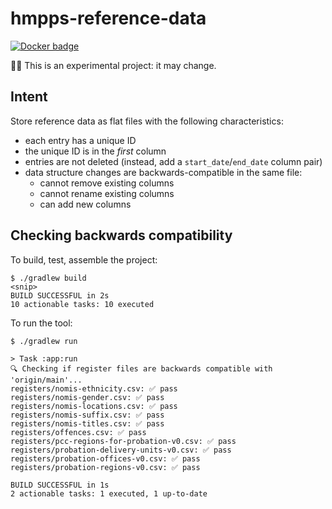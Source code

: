 # hmpps-reference-data

[![Docker badge](https://img.shields.io/badge/docker-image-2496ED?style=flat&logo=docker)](https://github.com/ministryofjustice/hmpps-reference-data/pkgs/container/hmpps-reference-data)

🧑‍🔬 This is an experimental project: it may change.

## Intent

Store reference data as flat files with the following characteristics:

- each entry has a unique ID
- the unique ID is in the _first_ column
- entries are not deleted (instead, add a `start_date`/`end_date` column pair)
- data structure changes are backwards-compatible in the same file:
    - cannot remove existing columns
    - cannot rename existing columns
    - can add new columns

## Checking backwards compatibility

To build, test, assemble the project:
```
$ ./gradlew build
<snip>
BUILD SUCCESSFUL in 2s
10 actionable tasks: 10 executed
```

To run the tool:
```
$ ./gradlew run

> Task :app:run
🔍 Checking if register files are backwards compatible with 'origin/main'...
registers/nomis-ethnicity.csv: ✅ pass
registers/nomis-gender.csv: ✅ pass
registers/nomis-locations.csv: ✅ pass
registers/nomis-suffix.csv: ✅ pass
registers/nomis-titles.csv: ✅ pass
registers/offences.csv: ✅ pass
registers/pcc-regions-for-probation-v0.csv: ✅ pass
registers/probation-delivery-units-v0.csv: ✅ pass
registers/probation-offices-v0.csv: ✅ pass
registers/probation-regions-v0.csv: ✅ pass

BUILD SUCCESSFUL in 1s
2 actionable tasks: 1 executed, 1 up-to-date
```

